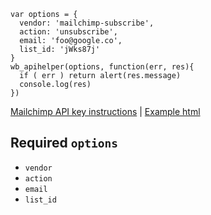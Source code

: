 ```
var options = {
  vendor: 'mailchimp-subscribe',
  action: 'unsubscribe',
  email: 'foo@google.co',
  list_id: 'jWks87j'
}
wb_apihelper(options, function(err, res){
  if ( err ) return alert(res.message)
  console.log(res)
})
```
[Mailchimp API key instructions](instructions.md) | [Example html](../example.html)
## Required `options`
* `vendor`
* `action`
* `email`
* `list_id`
